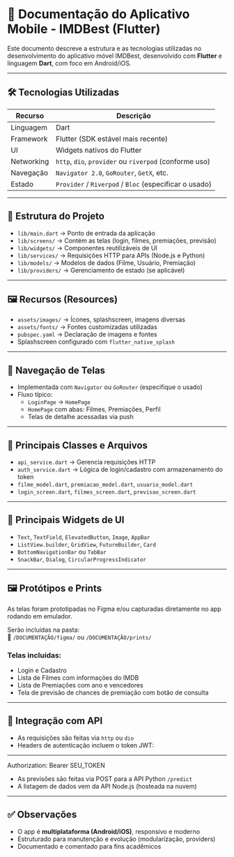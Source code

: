 # 📱 Documentação do Aplicativo Mobile - IMDBest (Flutter)

Este documento descreve a estrutura e as tecnologias utilizadas no desenvolvimento do aplicativo móvel IMDBest, desenvolvido com **Flutter** e linguagem **Dart**, com foco em Android/iOS.

---

## 🛠️ Tecnologias Utilizadas

| Recurso        | Descrição                                        |
|----------------|--------------------------------------------------|
| Linguagem      | Dart                                             |
| Framework      | Flutter (SDK estável mais recente)              |
| UI             | Widgets nativos do Flutter                      |
| Networking     | `http`, `dio`, `provider` ou `riverpod` (conforme uso) |
| Navegação      | `Navigator 2.0`, `GoRouter`, `GetX`, etc.       |
| Estado         | `Provider` / `Riverpod` / `Bloc` (especificar o usado) |

---

## 📂 Estrutura do Projeto

- `lib/main.dart` → Ponto de entrada da aplicação
- `lib/screens/` → Contém as telas (login, filmes, premiações, previsão)
- `lib/widgets/` → Componentes reutilizáveis de UI
- `lib/services/` → Requisições HTTP para APIs (Node.js e Python)
- `lib/models/` → Modelos de dados (Filme, Usuário, Premiação)
- `lib/providers/` → Gerenciamento de estado (se aplicável)

---

## 🖼️ Recursos (Resources)

- `assets/images/` → Ícones, splashscreen, imagens diversas
- `assets/fonts/` → Fontes customizadas utilizadas
- `pubspec.yaml` → Declaração de imagens e fontes
- Splashscreen configurado com `flutter_native_splash`

---

## 🧭 Navegação de Telas

- Implementada com `Navigator` ou `GoRouter` (especifique o usado)
- Fluxo típico:
  - `LoginPage` → `HomePage`
  - `HomePage` com abas: Filmes, Premiações, Perfil
  - Telas de detalhe acessadas via push

---

## 🧩 Principais Classes e Arquivos

- `api_service.dart` → Gerencia requisições HTTP
- `auth_service.dart` → Lógica de login/cadastro com armazenamento do token
- `filme_model.dart`, `premiacao_model.dart`, `usuario_model.dart`
- `login_screen.dart`, `filmes_screen.dart`, `previsao_screen.dart`

---

## 🧰 Principais Widgets de UI

- `Text`, `TextField`, `ElevatedButton`, `Image`, `AppBar`
- `ListView.builder`, `GridView`, `FutureBuilder`, `Card`
- `BottomNavigationBar` ou `TabBar`
- `SnackBar`, `Dialog`, `CircularProgressIndicator`

---

## 🖼️ Protótipos e Prints

As telas foram prototipadas no Figma e/ou capturadas diretamente no app rodando em emulador.

Serão incluídas na pasta:  
📁 `/DOCUMENTAÇÃO/figma/` ou `/DOCUMENTAÇÃO/prints/`

### Telas incluídas:
- Login e Cadastro
- Lista de Filmes com informações do IMDB
- Lista de Premiações com ano e vencedores
- Tela de previsão de chances de premiação com botão de consulta

---

## 🔐 Integração com API

- As requisições são feitas via `http` ou `dio`
- Headers de autenticação incluem o token JWT:

---

Authorization: Bearer SEU_TOKEN

- As previsões são feitas via POST para a API Python `/predict`
- A listagem de dados vem da API Node.js (hosteada na nuvem)

---

## ✅ Observações

- O app é **multiplataforma (Android/iOS)**, responsivo e moderno
- Estruturado para manutenção e evolução (modularização, providers)
- Documentado e comentado para fins acadêmicos